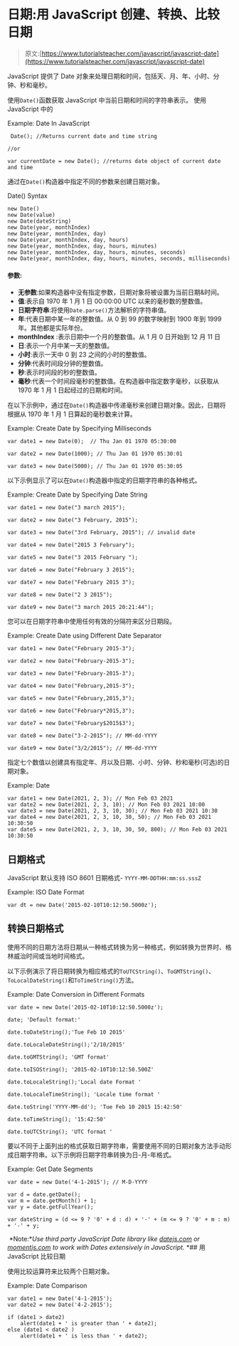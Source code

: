 # 日期:用 JavaScript 创建、转换、比较日期

> 原文:[https://www.tutorialsteacher.com/javascript/javascript-date](https://www.tutorialsteacher.com/javascript/javascript-date)

JavaScript 提供了 Date 对象来处理日期和时间，包括天、月、年、小时、分钟、秒和毫秒。

使用`Date()`函数获取 JavaScript 中当前日期和时间的字符串表示。 使用 JavaScript 中的

Example: Date In JavaScript

```
 Date(); //Returns current date and time string

//or

var currentDate = new Date(); //returns date object of current date and time 
```

通过在`Date()`构造器中指定不同的参数来创建日期对象。

Date() Syntax

```
new Date()
new Date(value)
new Date(dateString)
new Date(year, monthIndex)
new Date(year, monthIndex, day)
new Date(year, monthIndex, day, hours)
new Date(year, monthIndex, day, hours, minutes)
new Date(year, monthIndex, day, hours, minutes, seconds)
new Date(year, monthIndex, day, hours, minutes, seconds, milliseconds) 
```

#### 参数:

*   **无参数**:如果构造器中没有指定参数，日期对象将被设置为当前日期&时间。
*   **值**:表示自 1970 年 1 月 1 日 00:00:00 UTC 以来的毫秒数的整数值。
*   **日期字符串**:将使用`Date.parse()`方法解析的字符串值。
*   **年**:代表日期中某一年的整数值。从 0 到 99 的数字映射到 1900 年到 1999 年。其他都是实际年份。
*   **monthIndex** :表示日期中一个月的整数值。从 1 月 0 日开始到 12 月 11 日
*   **日**:表示一个月中某一天的整数值。
*   **小时**:表示一天中 0 到 23 之间的小时的整数值。
*   **分钟**:代表时间段分钟的整数值。
*   **秒**:表示时间段的秒的整数值。
*   **毫秒**:代表一个时间段毫秒的整数值。在构造器中指定数字毫秒，以获取从 1970 年 1 月 1 日起经过的日期和时间。

在以下示例中，通过在`Date()`构造器中传递毫秒来创建日期对象。因此，日期将根据从 1970 年 1 月 1 日算起的毫秒数来计算。

Example: Create Date by Specifying Milliseconds

```
var date1 = new Date(0);  // Thu Jan 01 1970 05:30:00

var date2 = new Date(1000); // Thu Jan 01 1970 05:30:01

var date3 = new Date(5000); // Thu Jan 01 1970 05:30:05 
```

以下示例显示了可以在`Date()`构造器中指定的日期字符串的各种格式。

Example: Create Date by Specifying Date String

```
var date1 = new Date("3 march 2015");

var date2 = new Date("3 February, 2015");

var date3 = new Date("3rd February, 2015"); // invalid date

var date4 = new Date("2015 3 February");

var date5 = new Date("3 2015 February ");

var date6 = new Date("February 3 2015");

var date7 = new Date("February 2015 3");

var date8 = new Date("2 3 2015");

var date9 = new Date("3 march 2015 20:21:44"); 
```

您可以在日期字符串中使用任何有效的分隔符来区分日期段。

Example: Create Date using Different Date Separator

```
var date1 = new Date("February 2015-3");

var date2 = new Date("February-2015-3");

var date3 = new Date("February-2015-3");

var date4 = new Date("February,2015-3");

var date5 = new Date("February,2015,3");

var date6 = new Date("February*2015,3");

var date7 = new Date("February$2015$3");

var date8 = new Date("3-2-2015"); // MM-dd-YYYY

var date9 = new Date("3/2/2015"); // MM-dd-YYYY 
```

指定七个数值以创建具有指定年、月以及日期、小时、分钟、秒和毫秒(可选)的日期对象。

Example: Date

```
var date1 = new Date(2021, 2, 3); // Mon Feb 03 2021 
var date2 = new Date(2021, 2, 3, 10); // Mon Feb 03 2021 10:00 
var date3 = new Date(2021, 2, 3, 10, 30); // Mon Feb 03 2021 10:30 
var date4 = new Date(2021, 2, 3, 10, 30, 50); // Mon Feb 03 2021 10:30:50 
var date5 = new Date(2021, 2, 3, 10, 30, 50, 800); // Mon Feb 03 2021 10:30:50 
```

## 日期格式

JavaScript 默认支持 ISO 8601 日期格式- `YYYY-MM-DDTHH:mm:ss.sssZ`

Example: ISO Date Format

```
var dt = new Date('2015-02-10T10:12:50.5000z'); 
```

## 转换日期格式

使用不同的日期方法将日期从一种格式转换为另一种格式，例如转换为世界时、格林威治时间或当地时间格式。

以下示例演示了将日期转换为相应格式的`ToUTCString()`、`ToGMTString()`、`ToLocalDateString()`和`ToTimeString()`方法。

Example: Date Conversion in Different Formats

```
var date = new Date('2015-02-10T10:12:50.5000z');

date; 'Default format:'

date.toDateString();'Tue Feb 10 2015'

date.toLocaleDateString();'2/10/2015'

date.toGMTString(); 'GMT format' 

date.toISOString(); '2015-02-10T10:12:50.500Z' 

date.toLocaleString();'Local date Format '

date.toLocaleTimeString(); 'Locale time format '

date.toString('YYYY-MM-dd'); 'Tue Feb 10 2015 15:42:50'

date.toTimeString(); '15:42:50' 

date.toUTCString(); 'UTC format ' 
```

要以不同于上面列出的格式获取日期字符串，需要使用不同的日期对象方法手动形成日期字符串。以下示例将日期字符串转换为日-月-年格式。

Example: Get Date Segments

```
var date = new Date('4-1-2015'); // M-D-YYYY

var d = date.getDate();
var m = date.getMonth() + 1;
var y = date.getFullYear();

var dateString = (d <= 9 ? '0' + d : d) + '-' + (m <= 9 ? '0' + m : m) + '-' + y; 
```

 *Note:**Use third party JavaScript Date library like [datejs.com](http://www.datejs.com/) or [momentjs.com](http://momentjs.com/) to work with Dates extensively in JavaScript.* *## 用 JavaScript 比较日期

使用比较运算符来比较两个日期对象。

Example: Date Comparison

```
var date1 = new Date('4-1-2015');
var date2 = new Date('4-2-2015');

if (date1 > date2)
    alert(date1 + ' is greater than ' + date2);
else (date1 < date2 )
    alert(date1 + ' is less than ' + date2); 
```

